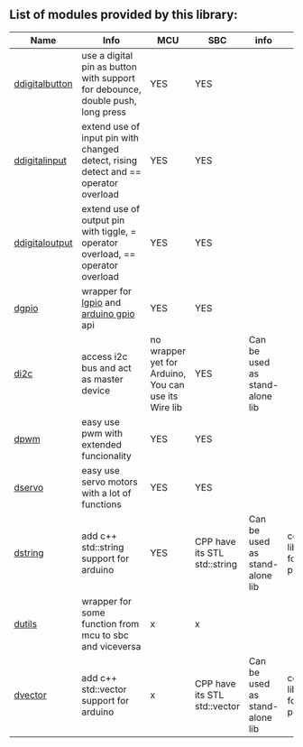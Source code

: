 ## List of modules provided by this library:

| Name                                 | Info                                                                                                                         | MCU                                                  | SBC                          | info                           |                                      |
| ------------------------------------ | ---------------------------------------------------------------------------------------------------------------------------- | ---------------------------------------------------- | ---------------------------- | ------------------------------ | ------------------------------------ |
| [ddigitalbutton](src/ddigitalbutton) | use a digital pin as button with support for debounce, double push, long press                                               | YES                                                  | YES                          |                                |                                      |
| [ddigitalinput](src/ddigiatinput)    | extend use of input pin with changed detect, rising detect and == operator overload                                          | YES                                                  | YES                          |                                |                                      |
| [ddigitaloutput](src/ddigitaloutput) | extend use of output pin with tiggle, = operator overload, == operator overload                                              | YES                                                  | YES                          |                                |                                      |
| [dgpio](src/dgpio)                   | wrapper for [lgpio](https://github.com/joan2937/lg/tree/master) and [arduino gpio](https://www.arduino.cc/reference/en/) api | YES                                                  | YES                          |                                |                                      |
| [di2c](src/di2c)                     | access i2c bus and act as master device                                                                                      | no wrapper yet for Arduino, You can use its Wire lib | YES                          | Can be used as stand-alone lib |                                      |
| [dpwm](src/dpwm)                     | easy use pwm with extended funcionality                                                                                      | YES                                                  | YES                          |                                |                                      |
| [dservo](src/dservo)                 | easy use servo motors with a lot of functions                                                                                | YES                                                  | YES                          |                                |                                      |
| [dstring](src/dstring)               | add c++ std::string support for arduino                                                                                      | YES                                                  | CPP have its STL std::string | Can be used as stand-alone lib | contains library.json for platformio |
| [dutils](src/dutils)                 | wrapper for some function from mcu to sbc and viceversa                                                                      | x                                                    | x                            |                                |                                      |
| [dvector](src/dvector)               | add c++ std::vector support for arduino                                                                                      | x                                                    | CPP have its STL std::vector | Can be used as stand-alone lib | contains library.json for platformio |